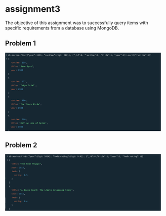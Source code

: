 # assignment3

The objective of this assignment was to successfully query items with specific requirements from a database using MongoDB.

## Problem 1
![first problem](prob1.png)

## Problem 2
![second problem](prob2.png)
